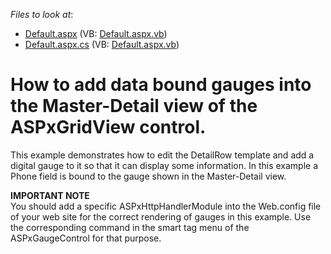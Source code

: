 <!-- default file list -->
*Files to look at*:

* [Default.aspx](./CS/WebApplication1/Default.aspx) (VB: [Default.aspx.vb](./VB/WebApplication1/Default.aspx.vb))
* [Default.aspx.cs](./CS/WebApplication1/Default.aspx.cs) (VB: [Default.aspx.vb](./VB/WebApplication1/Default.aspx.vb))
<!-- default file list end -->
# How to add data bound gauges into the Master-Detail view of the ASPxGridView control.


<p>This example demonstrates how to edit the DetailRow template and add a digital gauge to it so that it can display some information. In this example a Phone field is bound to the gauge shown in the Master-Detail view.</p><p><strong>IMPORTANT NOTE</strong><br />
You should add a specific ASPxHttpHandlerModule into the Web.config file of your web site for the correct rendering of gauges in this example. Use the corresponding command in the smart tag menu of the ASPxGaugeControl for that purpose.</p>

<br/>


